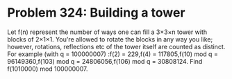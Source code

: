 # Problem 324: Building a tower
Let f(n) represent the number of ways one can fill a 3×3×n tower with
blocks of 2×1×1. You're allowed to rotate the blocks in any way you
like; however, rotations, reflections etc of the tower itself are
counted as distinct. For example (with q = 100000007) :f(2) = 229,f(4) =
117805,f(10) mod q = 96149360,f(103) mod q = 24806056,f(106) mod q =
30808124. Find f(1010000) mod 100000007.
